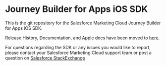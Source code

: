 # Journey Builder for Apps iOS SDK

This is the git repository for the Salesforce Marketing Cloud Journey Builder for Apps iOS SDK.<br>

Release History, Documentation, and Apple docs have been moved to <a href="http://salesforce-marketingcloud.github.io/JB4A-SDK-iOS/appledoc/index.html" target="_blank">here</a>.

For questions regarding the SDK or any issues you would like to report, please contact your Salesforce Marketing Cloud support team or post a question on <a href="http://salesforce.stackexchange.com/" target="_blank">Salesforce StackExchange</a>
